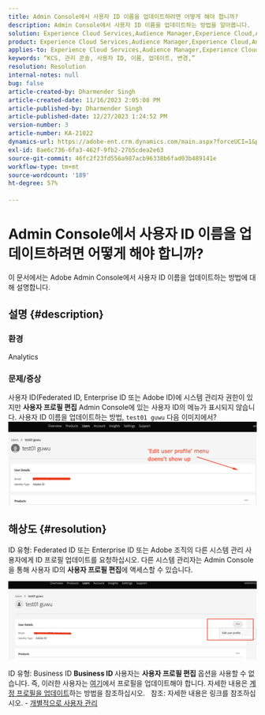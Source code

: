 ```yaml
---
title: Admin Console에서 사용자 ID 이름을 업데이트하려면 어떻게 해야 합니까?
description: Admin Console에서 사용자 ID 이름을 업데이트하는 방법을 알아봅니다.
solution: Experience Cloud Services,Audience Manager,Experience Cloud,Analytics,Target,Admin
product: Experience Cloud Services,Audience Manager,Experience Cloud,Analytics,Target,Admin
applies-to: Experience Cloud Services,Audience Manager,Experience Cloud,Analytics,Target,Admin
keywords: “KCS, 관리 콘솔, 사용자 ID, 이름, 업데이트, 변경,”
resolution: Resolution
internal-notes: null
bug: false
article-created-by: Dharmender Singh
article-created-date: 11/16/2023 2:05:08 PM
article-published-by: Dharmender Singh
article-published-date: 12/27/2023 1:24:52 PM
version-number: 3
article-number: KA-21022
dynamics-url: https://adobe-ent.crm.dynamics.com/main.aspx?forceUCI=1&pagetype=entityrecord&etn=knowledgearticle&id=2809f524-8984-ee11-8179-6045bd0063aa
exl-id: 8ae6c736-6fa3-462f-9fb2-27b5cdea2e63
source-git-commit: 46fc2f23fd556a987acb96338b6fad03b489141e
workflow-type: tm+mt
source-wordcount: '189'
ht-degree: 57%

---
```


# Admin Console에서 사용자 ID 이름을 업데이트하려면 어떻게 해야 합니까?


이 문서에서는 Adobe Admin Console에서 사용자 ID 이름을 업데이트하는 방법에 대해 설명합니다.

## 설명 {#description}


### <b>환경</b>

Analytics

### 문제/증상

사용자 ID(Federated ID, Enterprise ID 또는 Adobe ID)에 시스템 관리자 권한이 있지만 <b>사용자 프로필 편집</b> Admin Console에 있는 사용자 ID의 메뉴가 표시되지 않습니다. 사용자 ID 이름을 업데이트하는 방법, `test01 guwu` 다음 이미지에서? ![](assets/___2e09f524-8984-ee11-8179-6045bd0063aa___.png)


## 해상도 {#resolution}


ID 유형: Federated ID 또는 Enterprise ID 또는 Adobe
조직의 다른 시스템 관리 사용자에게 ID 프로필 업데이트를 요청하십시오. 다른 시스템 관리자는 Admin Console을 통해 사용자 ID의 <b>사용자 프로필 편집</b>에 액세스할 수 있습니다.

![](assets/5d528b6b-4667-ed11-9561-6045bd006e5a.png)

ID 유형: Business ID
<b>Business ID </b>사용자는 <b>사용자 프로필 편집</b> 옵션을 사용할 수 없습니다. 즉, 이러한 사용자는 [여기](https://account.adobe.com/kr/profile)에서 프로필을 업데이트해야 합니다. 자세한 내용은 [계정 프로필을 업데이트](https://helpx.adobe.com/kr/manage-account/using/edit-adobe-account-personal-profile.html)하는 방법을 참조하십시오.
 
참조: 자세한 내용은 링크를 참조하십시오. - [개별적으로 사용자 관리](https://helpx.adobe.com/kr/enterprise/using/manage-users-individually.html)
